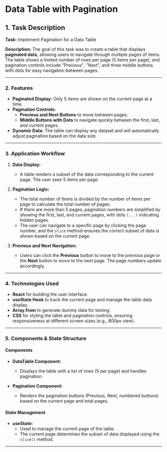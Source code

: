 # Data Table with Pagination

## 1. Task Description

**Task:** Implement Pagination for a Data Table

**Description:**
The goal of this task was to create a table that displays **paginated data**, allowing users to navigate through multiple pages of items. The table shows a limited number of rows per page (5 items per page), and pagination controls include "Previous", "Next", and three middle buttons with dots for easy navigation between pages.

---

### 2. Features

- **Paginated Display:** Only 5 items are shown on the current page at a time.
- **Pagination Controls:**
  - **Previous and Next Buttons** to move between pages.
  - **Middle Buttons with Dots** to navigate quickly between the first, last, and current pages.
- **Dynamic Data:** The table can display any dataset and will automatically adjust pagination based on the data size.

---

### 3. Application Workflow

1. **Data Display:**
   - A table renders a subset of the data corresponding to the current page. The user sees 5 items per page.

2. **Pagination Logic:**
   - The total number of items is divided by the number of items per page to calculate the total number of pages.
   - If there are more than 5 pages, pagination numbers are simplified by showing the first, last, and current pages, with dots `(...)` indicating hidden pages.
   - The user can navigate to a specific page by clicking the page number, and the `slice` method ensures the correct subset of data is shown based on the current page.

3. **Previous and Next Navigation:**
   - Users can click the **Previous** button to move to the previous page or the **Next** button to move to the next page. The page numbers update accordingly.

---

### 4. Technologies Used

- **React** for building the user interface.
- **useState Hook** to track the current page and manage the table data display.
- **Array.from** to generate dummy data for testing.
- **CSS** for styling the table and pagination controls, ensuring responsiveness at different screen sizes (e.g., 800px view).

---

### 5. Components & State Structure

#### Components

- **DataTable Component:**
  - Displays the table with a list of rows (5 per page) and handles pagination.

- **Pagination Component:**
  - Renders the pagination buttons (Previous, Next, numbered buttons) based on the current page and total pages.

#### State Management

- **useState:**
  - Used to manage the current page of the table.
  - The current page determines the subset of data displayed using the `slice()` method.

---

